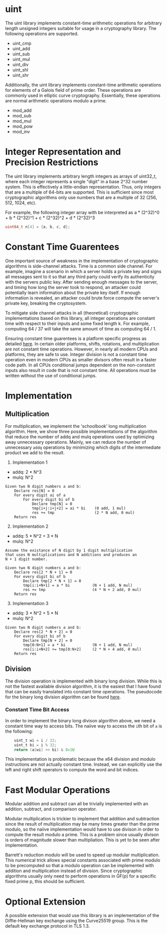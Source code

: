 # uint
The uint library implements constant-time arithmetic operations for arbitrary
length unsigned integers suitable for usage in a cryptography library. The
following operations are supported.

- uint_cmp
- uint_add
- uint_sub
- uint_mul
- uint_div
- uint_shl
- uint_shr

Additionally, the uint library implements constant-time arithmetic operations
for elements of a Galois field of prime order. These operations are commonly
used in elliptic curve cryptography. Essentially, these operations are normal
arithmetic operations modulo a prime.

- mod_add 
- mod_sub
- mod_mul
- mod_pow
- mod_inv

# Integer Representation and Precision Restrictions
The uint library implements arbitrary length integers as arrays of uint32_t,
where each integer represents a single "digit" in a base 2^32 number system.
This is effectively a little-endian representation. Thus, only integers that
are a multiple of 64-bits are supported. This is sufficient since most cryptographic
algorithms only use numbers that are a multiple of 32 (256, 512, 1024, etc).

For example, the following integer array with be interpreted as 
a * (2^32)^0 + b * (2^32)^1 + c * (2^32)^2 + d * (2^32)^3
```c
uint64_t n[4] = {a, b, c, d};
```

# Constant Time Guarentees
One important source of weakness in the implementation of cryptographic
algorithms is side-channel attacks. Time is a common side channel. For
example, imagine a scenario in which a server holds a private key and
signs all messages sent to it so that any third party could verify its
authenticity with the servers public key. After sending enough messages
to the server, and timing how long the server took to respond, an attacker
could potentially learn information about the private key itself. If enough
information is revealed, an attacker could brute force compute the server's
private key, breaking the cryptosystem.

To mitigate side channel attacks in all (theoretical) cryptographic
implementations based on this library, all integer operations are
constant time with respect to their inputs and some fixed length k.
For example, computing 64 / 37 will take the same amount of time as
computing 64 / 1.

Ensuring constant time guarentees is a platform specific progress
as detailed [here](https://www.bearssl.org/constanttime.html). In certain
older platforms, shifts, rotations, and multiplication are not constant
time operations. However, in nearly all modern CPUs and platforms, they
are safe to use. Integer division is not a constant time operation even
in modern CPUs as smaller divisors often result in a faster code path.
In all CPUs conditional jumps dependent on the non-constant inputs also
result in code that is not constant time. All operations must be written
without the use of conditional jumps.

# Implementation
## Multiplication
For multiplication, we implement the 'schoolbook' long multiplication
algorithm. Here, we show three possible implementations of the algorithm
that reduce the number of addq and mulq operations used by optimizing
away unnecessary operations. Mainly, we can reduce the number of unnecessary
`addq` operations by minimizing which digits of the intermediate product
we add to the result. 

1. Implementation 1
- addq: 2 * N^3
- mulq: N^2
```
Given two N digit numbers a and b:
    Declare res[N] = 0
    For every digit ai of a
        For every digit bi of b
            Declare tmp[N] = 0
            tmp[i+j:i+j+2] = ai * bi    (0 add, 1 mul)
            res += tmp                  (2 * N add, 0 mul)
    Return res
```

2. Implementation 2
- addq: 5 * N^2 + 3 * N
- mulq: N^2
```
Assume the existance of N digit by 1 digit multiplication
that uses N multiplications and N additions and produces an
N + 1 digit number.

Given two N digit numbers a and b:
    Declare res[2 * N + 1] = 0
    For every digit bi of b
        Declare tmp[2 * N + 1] = 0
        tmp[i:i+N+1] = a * bi          (N + 1 add, N mul)
        res += tmp                     (4 * N + 2 add, 0 mul)
    Return res
```

3. Implementation 3
- addq: 3 * N^2 + 5 * N
- mulq: N^2

```
Given two N digit numbers a and b:
    Declare res[2 * N + 2] = 0
    For every digit bi of b
        Declare tmp[N + 2] = 0
        tmp[0:N+1] = a * bi            (N + 1 add, N mul)
        res[i:i+N+2] += tmp[0:N+2]     (2 * N + 4 add, 0 mul)
    Return res
```

## Division
The division operation is implemented with binary long division. While this
is not the fastest available division algorithm, it is the easiest that I have
found that can be easily translated into constant time operations. The pseudocode
for the binary long division algorithm can be found [here](https://en.wikipedia.org/wiki/Division_algorithm#Long_division).

### Constant Time Bit Access
In order to implement the binary long divison algorithm above, we need a constant
time way to access bits. The naiive way to access the `i`th bit of `a` is the following:

```c
    uint_t wi = i / 32;
    uint_t bi = i % 32;
    return (a[wi] >> bi) & 0x1U
```

This implementation is problematic because the x64 division and modulo instructions are
not actually constant time. Instead, we can explicitly use the left and right shift
operators to compute the word and bit indices.

# Fast Modular Operations
Modular addition and subtract can all be trivially implemented with an
addition, subtract, and comparison operator.

Modular multiplication is trickier to implement that addition and subtraction
since the result of multiplication may be many times greater than the prime
modulo, so the naiive implementation would have to use divison in order to 
compute the result modulo a prime. This is a problem since usually divison
is orders of magnitude slower than multipliation. This is yet to be seen after
implementation.

Barrett's reduction modulo will be used to speed up modular multiplication.
This numerical trick allows special constants associated with prime modulo
to be precomputed so that a modulo operation can be implemented with addition
and multiplication instead of division. Since cryptographic algorithms usually
only need to perform operations in GF(p) for a specific fixed prime p, this
should be sufficient.

# Optional Extension
A possible extension that would use this library is an implementation 
of the Diffie-Hellman key exchange using the Curve25519 group. This is
the default key exchange protocol in TLS 1.3.